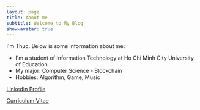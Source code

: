 ```yaml
---
layout: page
title: About me
subtitle: Welcome to My Blog
show-avatar: true
---
```


I'm Thuc. Below is some information about me:
- I'm a student of Information Technology at Ho Chi Minh City University of Education
- My major: Computer Science - Blockchain
- Hobbies: Algorithm, Game, Music

[LinkedIn Profile](https://www.linkedin.com/in/thucltt/)

[Curriculum Vitae](https://www.dropbox.com/s/u46976fuwv2frvs/ThucLe_CV_2022.pdf?dl=0)
